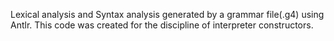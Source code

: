Lexical analysis and Syntax analysis generated by a grammar file(.g4) using Antlr.
This code was created for the discipline of interpreter constructors.
